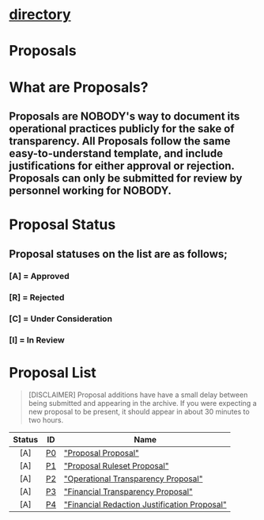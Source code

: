 # [directory](https://nobodyteam.com)
# Proposals

# What are Proposals?
## Proposals are NOBODY's way to document its operational practices publicly for the sake of transparency. All Proposals follow the same easy-to-understand template, and include justifications for either approval or rejection. Proposals can only be submitted for review by personnel working for NOBODY.

# Proposal Status
## Proposal statuses on the list are as follows;
### [A] = Approved
### [R] = Rejected
### [C] = Under Consideration
### [I] = In Review

# Proposal List

> [DISCLAIMER]
> Proposal additions have have a small delay between being submitted and appearing in the archive. If you were expecting a new proposal to be present, it should appear in about 30 minutes to two hours.

| Status| ID  | Name  |
| :---: |:---:| -----|
| [A]     | [P0](https://nobodyteam.com/archive/proposals/proposalsarchive/P0.pdf) | ["Proposal Proposal"](https://nobodyteam.com/archive/proposals/proposalsarchive/P0.pdf) |
| [A]     | [P1](https://nobodyteam.com/archive/proposals/proposalsarchive/P1.pdf) | ["Proposal Ruleset Proposal"](https://nobodyteam.com/archive/proposals/proposalsarchive/P1.pdf) |
| [A]     | [P2](https://nobodyteam.com/archive/proposals/proposalsarchive/P2.pdf) | ["Operational Transparency Proposal"](https://nobodyteam.com/archive/proposals/proposalsarchive/P2.pdf) |
| [A]     | [P3](https://nobodyteam.com/archive/proposals/proposalsarchive/P3.pdf) | ["Financial Transparency Proposal"](https://nobodyteam.com/archive/proposals/proposalsarchive/P3.pdf) |
| [A]     | [P4](https://nobodyteam.com/archive/proposals/proposalsarchive/P4.pdf) | ["Financial Redaction Justification Proposal"](https://nobodyteam.com/archive/proposals/proposalsarchive/P4.pdf) |
